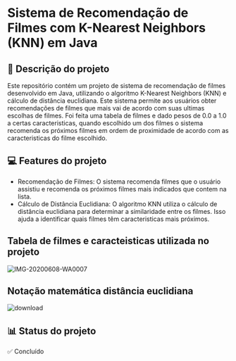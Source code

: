 # Sistema de Recomendação de Filmes com K-Nearest Neighbors (KNN) em Java

## 📝 Descrição do projeto
Este repositório contém um projeto de sistema de recomendação de filmes desenvolvido em Java, utilizando o algoritmo K-Nearest Neighbors (KNN) e cálculo de distância euclidiana. Este sistema permite aos usuários obter recomendações de filmes que mais vai de acordo com suas ultimas escolhas de filmes. Foi feita uma tabela de filmes e dado pesos de 0.0 a 1.0 a certas caracteristicas, quando escolhido um dos filmes o sistema recomenda os próximos filmes em ordem de proximidade de acordo com as caracteristicas do filme escolhido.

## 💻 Features do projeto
* Recomendação de Filmes: O sistema recomenda filmes que o usuário assistiu e recomenda os próximos filmes mais indicados que contem na lista.
* Cálculo de Distância Euclidiana: O algoritmo KNN utiliza o cálculo de distância euclidiana para determinar a similaridade entre os filmes. Isso ajuda a identificar quais filmes têm caracteristicas mais próximos.

##  Tabela de filmes e caracteisticas utilizada no projeto
![IMG-20200608-WA0007](https://github.com/tassiogustavo/-knn_recommendation_movies/assets/70405308/4ae48320-7f4e-4007-ad20-024e06c9a09b)

##  Notação matemática distância euclidiana
![download](https://github.com/tassiogustavo/-knn_recommendation_movies/assets/70405308/612bb68a-91cb-484a-ba41-507d4019edb2)

## 📊 Status do projeto
✅ Concluído

